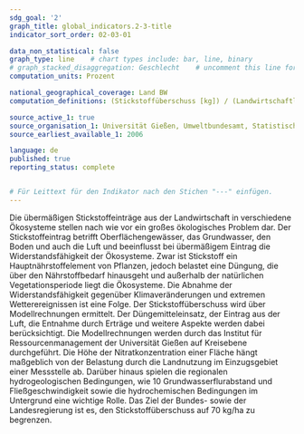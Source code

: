 ```yaml
---
sdg_goal: '2'
graph_title: global_indicators.2-3-title 
indicator_sort_order: 02-03-01

data_non_statistical: false
graph_type: line    # chart types include: bar, line, binary
# graph_stacked_disaggregation: Geschlecht    # uncomment this line for stacked bars. eplace "Geschlecht" with the field of aggregation.
computation_units: Prozent

national_geographical_coverage: Land BW
computation_definitions: (Stickstoffüberschuss [kg]) / (Landwirtschaftlich genutzte Fläche [ha]) * 100

source_active_1: true
source_organisation_1: Universität Gießen, Umweltbundesamt, Statistisches Landesamt BW
source_earliest_available_1: 2006

language: de   
published: true
reporting_status: complete


# Für Leittext für den Indikator nach den Stichen "---" einfügen.
---
```


Die übermäßigen Stickstoffeinträge aus der Landwirtschaft in verschiedene Ökosysteme stellen nach wie vor ein großes ökologisches Problem dar. Der Stickstoffeintrag betrifft Oberflächengewässer, das Grundwasser, den Boden und auch die Luft und beeinflusst bei übermäßigem Eintrag die Widerstandsfähigkeit der Ökosysteme. Zwar ist Stickstoff ein Hauptnährstoffelement von Pflanzen, jedoch belastet eine Düngung, die über den Nährstoffbedarf hinausgeht und außerhalb der natürlichen Vegetationsperiode liegt die Ökosysteme. Die Abnahme der Widerstandsfähigkeit gegenüber Klimaveränderungen und extremen Wetterereignissen ist eine Folge.
Der Stickstoffüberschuss wird über Modellrechnungen ermittelt. Der Düngemitteleinsatz, der Eintrag aus der Luft, die Entnahme durch Erträge und weitere Aspekte werden dabei berücksichtigt. Die Modellrechnungen werden durch das Institut für Ressourcenmanagement der Universität Gießen auf Kreisebene durchgeführt.
Die Höhe der Nitratkonzentration einer Fläche hängt maßgeblich von der Belastung durch die Landnutzung im Einzugsgebiet einer Messstelle ab. Darüber hinaus spielen die regionalen hydrogeologischen Bedingungen, wie
10
Grundwasserflurabstand und Fließgeschwindigkeit sowie die hydrochemischen Bedingungen im Untergrund eine wichtige Rolle.
Das Ziel der Bundes- sowie der Landesregierung ist es, den Stickstoffüberschuss auf 70 kg/ha zu begrenzen.